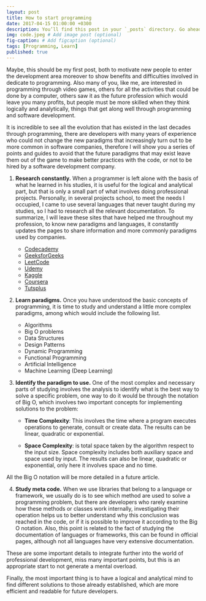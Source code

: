 ```yaml
---
layout: post
title: How to start programming
date: 2017-04-15 01:00:00 +0300
description: You’ll find this post in your `_posts` directory. Go ahead and edit it and re-build the site to see your changes. # Add post description (optional)
img: code.jpeg # Add image post (optional)
fig-caption: # Add figcaption (optional)
tags: [Programming, Learn]
published: true
---
```


Maybe, this should be my first post, both to motivate new people to enter the development area moreover to show benefits and difficulties involved in dedicate to programming.
Also many of you, like me, are interested in programming through video games, others for all the activities that could be done by a computer, others saw it as the future profession which would leave you many profits, but people must be more skilled when they think logically and analytically, things that get along well through programming and software development.

It is incredible to see all the evolution that has existed in the last decades through programming, there are developers with many years of experience who could not change the new paradigms that increasingly turn out to be more common in software companies, therefore I will show you a series of points and guides to avoid that the future paradigms that may exist leave them out of the game to make better practices with the code, or not to be hired by a software development company.

1. **Research constantly.**
When a programmer is left alone with the basis of what he learned in his studies, it is useful for the logical and analytical part, but that is only a small part of what involves doing professional projects. Personally, in several projects school, to meet the needs I occupied, I came to use several languages that never taught during my studies, so I had to research all the relevant documentation.
To summarize, I will leave these sites that have helped me throughout my profession, to know new paradigms and languages, it constantly updates the pages to share information and more commonly paradigms used by companies.
    - [Codecademy]
    - [GeeksforGeeks]
    - [LeetCode]
    - [Udemy]
    - [Kaggle]
    - [Coursera]
    - [Tutsplus]

2. **Learn paradigms.**
Once you have understood the basic concepts of programming, it is time to study and understand a little more complex paradigms, among which would include the following list.
    - Algorithms
    - Big O problems
    - Data Structures
    - Design Patterns
    - Dynamic Programming
    - Functional Programming
    - Artificial Intelligence
    - Machine Learning (Deep Learning)

3. **Identify the paradigm to use.**
One of the most complex and necessary parts of studying involves the analysis to identify what is the best way to solve a specific problem, one way to do it would be through the notation of Big O, which involves two important concepts for implementing solutions to the problem:

    - **Time Complexity**: This involves the time where a program executes operations to generate, consult or create data. The results can be linear, quadratic or exponential.
    
    - **Space Complexity**: is total space taken by the algorithm respect to the input size. Space complexity includes both auxiliary space and space used by input.
    The results can also be linear, quadratic or exponential, only here it involves space and no time.

All the Big O notation will be more detailed in a future article.

4. **Study meta code.**
When we use libraries that belong to a language or framework, we usually do is to see which method are used to solve a programming problem, but there are developers who rarely examine how these methods or classes work internally, investigating their operation helps us to better understand why this conclusion was reached in the code, or if it is possible to improve it according to the Big O notation.
Also, this point is related to the fact of studying the documentation of languages or frameworks, this can be found in official pages, although not all languages have very extensive documentation.

These are some important details to integrate further into the world of professional development, miss many important points, but this is an appropriate start to not generate a mental overload.

Finally, the most important thing is to have a logical and analytical mind to find different solutions to those already established, which are more efficient and readable for future developers.

   [Codecademy]: <https://www.codecademy.com>
   [GeeksforGeeks]: <https://www.geeksforgeeks.org>
   [LeetCode]: <https://leetcode.com>
   [Udemy]: <https://www.udemy.com>
   [Kaggle]: <https://www.kaggle.com>
   [Coursera]: <https://www.coursera.org>
   [Tutsplus]: <https://tutsplus.com>
